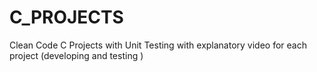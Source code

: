 # C_PROJECTS
Clean Code C Projects with Unit Testing with explanatory video for each project (developing and testing )
